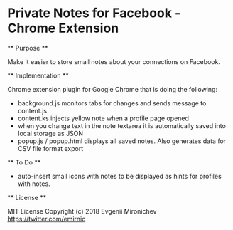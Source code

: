 # Private Notes for Facebook - Chrome Extension

** Purpose **

Make it easier to store small notes about your connections on Facebook.

** Implementation **

Chrome extension plugin for Google Chrome that is doing the following:

- background.js monitors tabs for changes and sends message to content.js
- content.ks injects yellow note when a profile page opened
- when you change text in the note textarea it is automatically saved into local storage as JSON
- popup.js / popup.html displays all saved notes. Also generates data for CSV file format export 


** To Do **

- auto-insert small icons with notes to be displayed as hints for profiles with notes.

** License **

MIT License
Copyright (c) 2018 Evgenii Mironichev
https://twitter.com/emirnic

